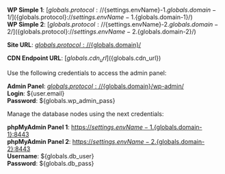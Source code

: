 **WP Simple 1**: [${globals.protocol}://${settings.envName}-1.${globals.domain-1}/](${globals.protocol}://${settings.envName}-1.${globals.domain-1}/)      
**WP Simple 2**: [${globals.protocol}://${settings.envName}-2.${globals.domain-2}/](${globals.protocol}://${settings.envName}-2.${globals.domain-2}/)  

**Site URL**: [${globals.protocol}://${globals.domain}/](${globals.protocol}://${globals.domain}/)  

**CDN Endpoint URL**:  [${globals.cdn_url}](${globals.cdn_url})

Use the following credentials to access the admin panel:

**Admin Panel**: [${globals.protocol}://${globals.domain}/wp-admin/](${globals.protocol}://${globals.domain}/wp-admin/)  
**Login**: ${user.email}  
**Password**: ${globals.wp_admin_pass}  

Manage the database nodes using the next credentials:

**phpMyAdmin Panel 1**: [https://${settings.envName}-1.${globals.domain-1}:8443](https://${settings.envName}-1.${globals.domain-1}:8443)   
**phpMyAdmin Panel 2**: [https://${settings.envName}-2.${globals.domain-2}:8443](https://${settings.envName}-2.${globals.domain-2}:8443)   
**Username**: ${globals.db_user}    
**Password**: ${globals.db_pass}   
